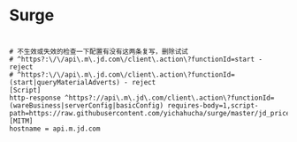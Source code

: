 # Surge

#
	# 不生效或失效的检查一下配置有没有这两条复写，删除试试
	# ^https?:\/\/api\.m\.jd.com\/client\.action\?functionId=start - reject
	# ^https?:\/\/api\.m\.jd.com\/client\.action\?functionId=(start|queryMaterialAdverts) - reject
	[Script]
	http-response ^https?://api\.m\.jd\.com/client\.action\?functionId=(wareBusiness|serverConfig|basicConfig) requires-body=1,script-				path=https://raw.githubusercontent.com/yichahucha/surge/master/jd_price.js
	[MITM]
	hostname = api.m.jd.com
